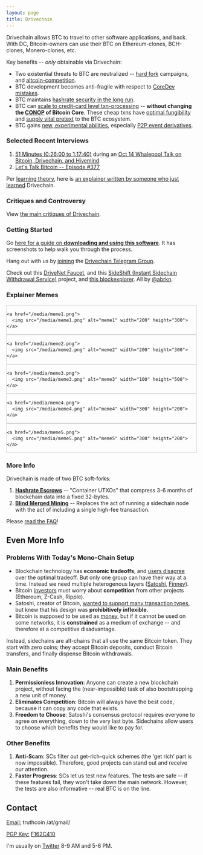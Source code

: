 ```yaml
---
layout: page
title: Drivechain
---
```


<head>
<style>
div.gallery {
    border: 1px solid #ccc;
}

div.gallery:hover {
    border: 1px solid #777;
}

div.gallery img {
    width: 100%;
    height: auto;
}

div.desc {
    padding: 15px;
    text-align: center;
}

* {
    box-sizing: border-box;
}

.responsive {
    padding: 0 6px;
    float: left;
    width: 24.99999%;
}

@media only screen and (max-width: 700px){
    .responsive {
        width: 49.99999%;
        margin: 6px 0;
    }
}

@media only screen and (max-width: 500px){
    .responsive {
        width: 100%;
    }
}

.clearfix:after {
    content: "";
    display: table;
    clear: both;
}
</style>
</head>



Drivechain allows BTC to travel to other software applications, and back. With DC, Bitcoin-owners can use their BTC on Ethereum-clones, BCH-clones, Monero-clones, etc.

Key benefits -- *only* obtainable via Drivechain:

* Two existential threats to BTC are neutralized -- [hard fork](http://www.truthcoin.info/blog/against-the-hard-fork/) campaigns, and [altcoin-competition](http://www.drivechain.info/faq/#alt-death).
* BTC development becomes anti-fragile with respect to [CoreDev mistakes](https://lists.linuxfoundation.org/pipermail/bitcoin-dev/2017-April/014004.html).
* BTC maintains [hashrate security in the long run](http://www.truthcoin.info/blog/security-budget/).
* BTC can [scale to credit-card level txn-processing](http://www.truthcoin.info/blog/gigachain/) -- **without changing the [CONOP](http://www.truthcoin.info/blog/measuring-decentralization/) of Bitcoin Core**. These cheap txns have [optimal fungibility](http://www.truthcoin.info/blog/deniability/) and [supply vital pretext](http://www.truthcoin.info/blog/expensive-privacy/#3-applied-to-bitcoin-itself) to the BTC ecosystem. 
* BTC gains [new, experimental abilities](http://www.drivechain.info/projects/index.html), especially [P2P event derivatives](http://bitcoinhivemind.com/).


### Selected Recent Interviews

1. [51 Minutes (0:26:00 to 1:17:40)](https://www.youtube.com/embed/VmN6riYe2tI?&rel=0&autoplay=1&start=1605&end=4660) during an [Oct 14 Whalepool Talk on Bitcoin, Drivechain, and Hivemind](https://www.youtube.com/watch?v=VmN6riYe2tI)
2. [Let's Talk Bitcoin -- Episode #377](https://letstalkbitcoin.com/blog/post/lets-talk-bitcoin-377-sidechains-drivechains-and-the-apple-store)

Per [learning theory](https://en.wikipedia.org/wiki/Curse_of_knowledge), here is [an explainer written by someone who just learned](https://twitter.com/specialenmity/status/1071204861524537345) Drivechain.

### Critiques and Controversy

View [the main critiques of Drivechain](http://www.drivechain.info/peer-review/peer-review-new/).

### Getting Started

Go [here for a guide on **downloading and using this software**](http://www.drivechain.info/blog/usage-tour/). It has screenshots to help walk you through the process.

Hang out with us by [joining](https://t.me/joinchat/C-POgRCPpB_-ki-csUGE9g) the [Drivechain Telegram Group](http://t.me/DcInsiders).

Check out this [DriveNet Faucet](http://drivenet-faucet.herokuapp.com/), and this [SideShift (Instant Sidechain Withdrawal Service)](http://sideshift-web.herokuapp.com/) project, and [this blockexplorer](https://dn.drivechain.ai/). All by [@abrkn](https://twitter.com/abrkn).

### Explainer Memes



<div class="responsive">
  <div class="gallery">
  
    <a href="/media/meme1.png">
      <img src="/media/meme1.png" alt="meme1" width="200" height="300">
    </a>
	
  </div>
</div>

<div class="responsive">
  <div class="gallery">
  
    <a href="/media/meme2.png">
      <img src="/media/meme2.png" alt="meme2" width="200" height="300">
    </a>
	
  </div>
</div>

<div class="responsive">
  <div class="gallery">
  
    <a href="/media/meme3.png">
      <img src="/media/meme3.png" alt="meme3" width="100" height="500">
    </a>
	
  </div>
</div>

<div class="responsive">
  <div class="gallery">
  
    <a href="/media/meme4.png">
      <img src="/media/meme4.png" alt="meme4" width="300" height="200">
    </a>
	
  </div>
</div>

<div class="responsive">
  <div class="gallery">
  
    <a href="/media/meme5.png">
      <img src="/media/meme5.png" alt="meme5" width="300" height="200">
    </a>
	
  </div>
</div>

<div class="clearfix"></div>


### More Info

Drivechain is made of two BTC soft-forks:

1. [**Hashrate Escrows**](https://github.com/bitcoin/bips/pull/642) -- "Container UTXOs" that compress 3-6 months of blockchain data into a fixed 32-bytes.
2. [**Blind Merged Mining**](https://github.com/bitcoin/bips/pull/643) -- Replaces the act of running a sidechain node with the act of including a single high-fee transaction.

Please [read the FAQ](/faq/index.html)!

<!--
  
### The Catch

Drivechain (intentionally) offloads some message-processing to other chains, and doesn't check up on them.

Instead, Drivechain uses incentives and asymmetric processing to guarantee correctness of the side-to-main ("withdrawal") messages:

1. Withdrawals must be publicly announced in advance.
2. They are strongly rate-limited: only a few valid withdrawals per year.
3. They must be willfully and consistently endorsed by a hashrate majority.

Thus, the network will only accept an incorrect withdrawal under one condition: if a hashrate majority *wants* it to be incorrect.

This is justified by observing that, in our pre-sidechain world, miners always want things to be correct. In theory, the [incentives of miners and investors](http://www.truthcoin.info/images/bitcoin-incentives.png) are very strongly aligned: both are compensated most when the exchange rate is highest. And, in practice, we do *not* see large reorganizations (where miners can "steal", by first depositing BTC to major exchanges, then selling that BTC for fiat (which they withdraw), and finally rewriting the last 3 or 4 days of chain history, to un-confirm the original deposits). These reorgs would devastate the exchange rate, as they would cast doubt on the entire Bitcoin experiment. The thesis of Drivechain is that sidechain-theft would also devastate the exchange rate, as it would cast doubt on the entire *sidechain* experiment (which would itself cast doubt on the Bitcoin experiment, given the anti-competitive power of sidechains).

There are also [situations where we'd *want* 51+% hashrate to redirect a sidechain's funds](http://www.truthcoin.info/blog/contracts-oracles-sidechains/). So it is important to ensure that, in these cases, miners actually do direct the refunds (to themselves). More on Drivechain's [security model](http://www.truthcoin.info/blog/drivechain/#drivechains-security).



### The Box Metaphor

Here is a short metaphor for the risks of using a sidechain:

1. When BTC are deposited (from mainchain to sidechain), they are placed into a special account. Miners "own" this account, and can send these funds wherever they like.
2. That might sound like a problem, but it isn't because the box can only be opened infrequently (two or three times a year), and a super-majority of miners must leave a note on the box in advance. This note states exactly where the miners intend to transfer the money. The "correct" note is automatically generated by sidechain software, and is easy to check.
3. So, to steal, miners need to write an invalid note on the box, and leave it there for multiple months. Then, if no one interferes, the sidechain is robbed.

The lengthy multi-month delay might sound prohibitively inconvenient, but it isn't because of instant atomic cross-chain swaps. Investment-banker-types will buy your side-BTC with their main-BTC, at competitive rates. So, in practice, the delay can be avoided by paying a neglibible, market-based fee.

The model is sound because we assume that miners are uninterested in "stealing" (see above).

-->


<!--
  out of date / in-flux; removed temporarily
### BIPs and Code Documentation

Drivechain is so big it actually fits into two BIPs over three files:

1. [drivechain-bips.md](https://github.com/drivechain-project/docs/blob/master/drivechain-bips.md)
2. [bip1-hashrate-escrow.md](https://github.com/drivechain-project/docs/blob/master/bip1-hashrate-escrow.md)
3. [bip2-blind-merged-mining.md](https://github.com/drivechain-project/docs/blob/master/bip2-blind-merged-mining.md)

See also:

* BIP pull requests, [#642]() and [#643](https://github.com/bitcoin/bips/pull/643).
* The ["big diff"](https://github.com/drivechain-project/diff) (our code changes from Bitcoin Core) -- now broken down by [[ignorable] UI changes](/media/mainchainUIDIFF.html) and [[important] non-UI](/media/mainchainBMMDIFF.html).

-->


## Even More Info

### Problems With Today's Mono-Chain Setup

* Blockchain technology has **economic tradeoffs**, and [users disagree](https://www.reddit.com/r/btc/comments/4zqd7g/roger_ver_does_your_bitcoin_classic_pool_on/d6yk872/?context=10000) over the optimal tradeoff. But only one group can have their way at a time. Instead we need multiple heterogenous layers ([Satoshi](https://bitcointalk.org/index.php?topic=1790.msg28917#msg28917), [Finney](https://bitcointalk.org/index.php?topic=2500.msg34211#msg34211)).
* Bitcoin [investors](https://bitcointalk.org/index.php?topic=375643.0) must worry about **competition** from other projects (Ethereum, Z-Cash, Ripple).
* Satoshi, creator of Bitcoin, [wanted to support many transaction types](http://satoshi.nakamotoinstitute.org/posts/bitcointalk/126/#selection-21.69-21.214), but knew that his design was **prohibitively inflexible**.
* Bitcoin is supposed to be used as [money](http://nakamotoinstitute.org/shelling-out/), but if it cannot be used on some networks, it is **constrained** as a medium of exchange -- and therefore at a competitive disadvantage.

Instead, sidechains are alt-chains that all use the same Bitcoin token. They start with zero coins; they accept Bitcoin deposits, conduct Bitcoin transfers, and finally dispense Bitcoin withdrawals.


### Main Benefits

1. **Permissionless Innovation**: Anyone can create a new blockchain project, without facing the (near-impossible) task of also bootstrapping a new unit of money.
2. **Eliminates Competition**: Bitcoin will always have the best code, because it can copy any code that exists.
3. **Freedom to Choose**: Satoshi's consensus protocol requires everyone to agree on everything, down to the very last byte. Sidechains allow users to choose which benefits they would like to pay for.

### Other Benefits

1. **Anti-Scam**: SCs filter out get-rich-quick schemes (the 'get rich' part is now impossible). Therefore, good projects can stand out and receive our attention.
2. **Faster Progress**: SCs let us test new features. The tests are safe -- if these features fail, they won't take down the main network. However, the tests are also informative -- real BTC is on the line.

## Contact

<p><u>Email:</u> truthcoin /at/gmail/</p>
<p><u>PGP Key:</u> <a href="https://pgp.mit.edu/pks/lookup?op=get&search=0xAA4B3330F162C410">F162C410</a></p>
<p>I'm usually on <a href="https://twitter.com/Truthcoin">Twitter</a> 8-9 AM and 5-6 PM.</p>

